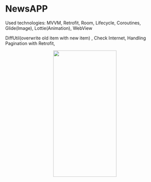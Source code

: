 # NewsAPP
Used technologies: MVVM, Retrofit, Room, Lifecycle, Coroutines, Glide(Image), Lottie(Animation), WebView

DiffUtil(overwrite old item with new item) , Check Internet, Handling Pagination with Retrofit,

<p align="center"><img data-canonical-src="https://user-images.githubusercontent.com/36533867/201954684-e12c2600-7de2-48c2-9b2c-b1b6bf37d1f9.gif" src="https://user-images.githubusercontent.com/36533867/201954684-e12c2600-7de2-48c2-9b2c-b1b6bf37d1f9.gif" width="200" height="400"
/></p>



